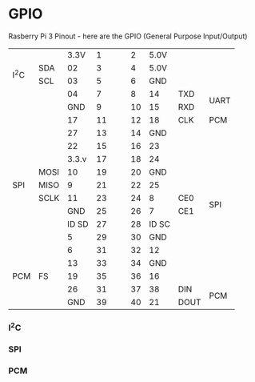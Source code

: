 # GPIO

Rasberry Pi 3 Pinout - here are the GPIO (General Purpose Input/Output)

<table>
    <tbody>
        <tr>
            <td colspan="2"></td>
            <td>3.3V</td>
            <td>1</td>
            <td rowspan="20"></td>
            <td rowspan="20"></td>
            <td>2</td>
            <td>5.0V</td>
            <td colspan="2" rowspan="3"></td>
        </tr>
        <tr>
            <td rowspan="2">I<sup>2</sup>C</td>
            <td>SDA</td>
            <td>02</td>
            <td>3</td>
            <td>4</td>
            <td>5.0V</td>
        </tr>
        <tr>
            <td>SCL</td>
            <td>03</td>
            <td>5</td>
            <td>6</td>
            <td>GND</td>
        </tr>
        <tr>
            <td colspan="2" rowspan="6"></td>
            <td>04</td>
            <td>7</td>
            <td>8</td>
            <td>14</td>
            <td>TXD</td>
            <td rowspan="2">UART</td>
        </tr>
        <tr>
            <td>GND</td>
            <td>9</td>
            <td>10</td>
            <td>15</td>
            <td>RXD</td>
        </tr>
        <tr>
            <td>17</td>
            <td>11</td>
            <td>12</td>
            <td>18</td>
            <td>CLK</td>
            <td>PCM</td>
        </tr>
        <tr>
            <td>27</td>
            <td>13</td>
            <td>14</td>
            <td>GND</td>
            <td colspan="2" rowspan="5"></td>
        </tr>
        <tr>
            <td>22</td>
            <td>15</td>
            <td>16</td>
            <td>23</td>
        </tr>
        <tr>
            <td>3.3.v</td>
            <td>17</td>
            <td>18</td>
            <td>24</td>
        </tr>
        <tr>
            <td rowspan="3">SPI</td>
            <td>MOSI</td>
            <td>10</td>
            <td>19</td>
            <td>20</td>
            <td>GND</td>
        </tr>
        <tr>
            <td>MISO</td>
            <td>9</td>
            <td>21</td>
            <td>22</td>
            <td>25</td>
        </tr>
        <tr>
            <td>SCLK</td>
            <td>11</td>
            <td>23</td>
            <td>24</td>
            <td>8</td>
            <td>CE0</td>
            <td rowspan="2">SPI</td>
        </tr>
        <tr>
            <td colspan="2" rowspan="5"></td>
            <td>GND</td>
            <td>25</td>
            <td>26</td>
            <td>7</td>
            <td>CE1</td>
        </tr>
        <tr>
            <td>ID SD</td>
            <td>27</td>
            <td>28</td>
            <td>ID SC</td>
            <td colspan="2" rowspan="5"></td>
        </tr>
        <tr>
            <td>5</td>
            <td>29</td>
            <td>30</td>
            <td>GND</td>
        </tr>
        <tr>
            <td>6</td>
            <td>31</td>
            <td>32</td>
            <td>12</td>
        </tr>
        <tr>
            <td>13</td>
            <td>33</td>
            <td>34</td>
            <td>GND</td>
        </tr>
        <tr>
            <td>PCM</td>
            <td>FS</td>
            <td>19</td>
            <td>35</td>
            <td>36</td>
            <td>16</td>
        </tr>
        <tr>
            <td colspan="2" rowspan="2"></td>
            <td>26</td>
            <td>31</td>
            <td>37</td>
            <td>38</td>
            <td>DIN</td>
            <td rowspan="2">PCM</td>
        </tr>
        <tr>
            <td>GND</td>
            <td>39</td>
            <td>40</td>
            <td>21</td>
            <td>DOUT</td>
        </tr>
    </tbody>
</table>

### I<sup>2</sup>C

### SPI

### PCM

